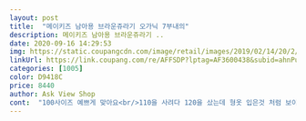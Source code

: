 ```yaml
---
layout: post 
title:  "메이키즈 남아용 브라운쥬라기 오가닉 7부내의" 
description: 메이키즈 남아용 브라운쥬라기 ..
date: 2020-09-16 14:29:53 
img: https://static.coupangcdn.com/image/retail/images/2019/02/14/20/2/d33510f0-069a-49e1-a1b4-2fd3cc5dada3.jpg 
linkUrl: https://link.coupang.com/re/AFFSDP?lptag=AF3600438&subid=ahnPublicAsk&pageKey=187593105&itemId=536152145&vendorItemId=4399300331&traceid=V0-113-3b27b80055024567 
categories: [1005] 
color: D9418C 
price: 8440 
author: Ask View Shop 
cont:  "100사이즈 예쁘게 맞아요<br/>110을 사려다 120을 샀는데 형옷 입은것 처럼 보이지만 내년까지도 입혀도 될듯합니다.<br/>.<br/>  옷은 만져보니 참 시원하며저렴하니 공짜로 배달도오고 참 좋네요 ㅋ 시장가면 2마넌은 족히 줘야하는데 저렴히 팔아서 감사해요<br/>110입어도 될듯하네요.<br/><br/>38개월 92센치 13.<br/>5킬로 남아<br/>ㅋㅋㅋㅋ<br/>내년까지 입히려면 110도 괜찮을거같아요<br/>내의 3벌 구입했는데 너무 이뻐요<br/>마음에 드는게 있어서 얼른구매하고 다음날 바로 받아서<br/>마트가서 보다가 별로이길래 쿠팡에서 봤는데<br/>만족합니다 ^^<br/>면도좋고 막 빨아도 손상없고<br/>세탁후 입혔어요<br/>애기도 이뻐서 좋은지 계속 이것만 입으려고해요<br/>이가격에 퀄리티까지<br/>" 
---
```

